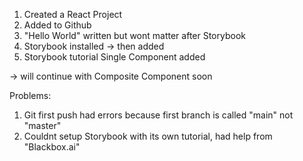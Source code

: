 1. Created a React Project
2. Added to Github
3. "Hello World" written but wont matter after Storybook
4. Storybook installed -> then added
5. Storybook tutorial Single Component added

-> will continue with Composite Component soon

Problems:
1. Git first push had errors because first branch is called "main" not "master"
2. Couldnt setup Storybook with its own tutorial, had help from "Blackbox.ai"